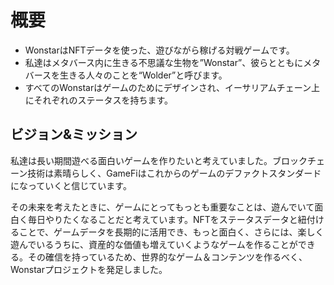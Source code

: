 # 概要

- WonstarはNFTデータを使った、遊びながら稼げる対戦ゲームです。
- 私達はメタバース内に生きる不思議な生物を”Wonstar”、彼らとともにメタバースを生きる人々のことを“Wolder”と呼びます。
- すべてのWonstarはゲームのためにデザインされ、イーサリアムチェーン上にそれぞれのステータスを持ちます。

## ビジョン&ミッション

私達は長い期間遊べる面白いゲームを作りたいと考えていました。ブロックチェーン技術は素晴らしく、GameFiはこれからのゲームのデファクトスタンダードになっていくと信じています。

その未来を考えたときに、ゲームにとってもっとも重要なことは、遊んでいて面白く毎日やりたくなることだと考えています。NFTをステータスデータと紐付けることで、ゲームデータを長期的に活用でき、もっと面白く、さらには、楽しく遊んでいるうちに、資産的な価値も増えていくようなゲームを作ることができる。その確信を持っているため、世界的なゲーム＆コンテンツを作るべく、Wonstarプロジェクトを発足しました。
